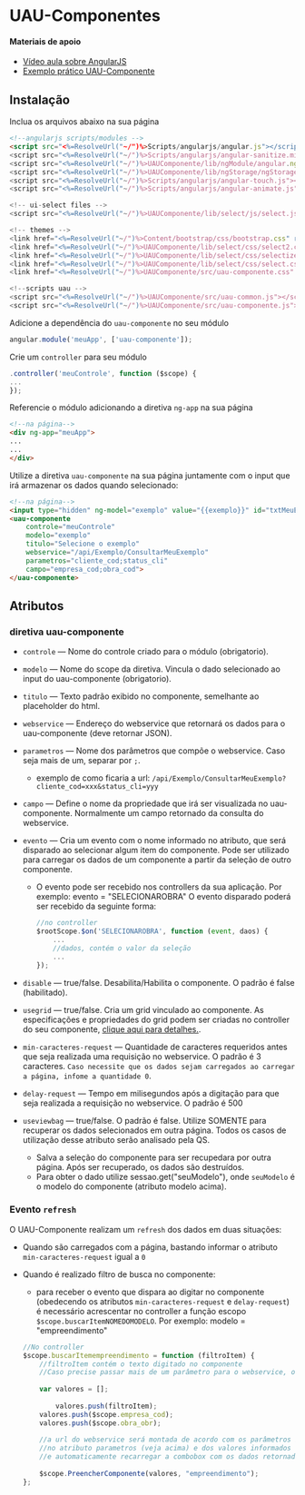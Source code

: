 # UAU-Componentes

#### Materiais de apoio

-  [Vídeo aula sobre AngularJS](https://www.youtube.com/watch?v=_y7rKxqPoyg&list=PLQCmSnNFVYnTD5p2fR4EXmtlR6jQJMbPb)
-  [Exemplo prático UAU-Componente](http://globaltec.uau.com.br/sites/Globaltec/)

## Instalação

Inclua os arquivos abaixo na sua página
```html
<!--angularjs scripts/modules -->
<script src="<%=ResolveUrl("~/")%>Scripts/angularjs/angular.js"></script>
<script src="<%=ResolveUrl("~/")%>Scripts/angularjs/angular-sanitize.min.js"></script>
<script src="<%=ResolveUrl("~/")%>UAUComponente/lib/ngModule/angular.ng-modules.js"></script>
<script src="<%=ResolveUrl("~/")%>UAUComponente/lib/ngStorage/ngStorage.min.js"></script>
<script src="<%=ResolveUrl("~/")%>Scripts/angularjs/angular-touch.js"></script>
<script src="<%=ResolveUrl("~/")%>Scripts/angularjs/angular-animate.js"></script>    

<!-- ui-select files -->
<script src="<%=ResolveUrl("~/")%>UAUComponente/lib/select/js/select.js"></script>

<!-- themes -->
<link href="<%=ResolveUrl("~/")%>Content/bootstrap/css/bootstrap.css" rel="stylesheet" />
<link href="<%=ResolveUrl("~/")%>UAUComponente/lib/select/css/select2.css" rel="stylesheet" />
<link href="<%=ResolveUrl("~/")%>UAUComponente/lib/select/css/selectize.default.css" rel="stylesheet" />
<link href="<%=ResolveUrl("~/")%>UAUComponente/lib/select/css/select.css" rel="stylesheet" />
<link href="<%=ResolveUrl("~/")%>UAUComponente/src/uau-componente.css" rel="stylesheet" />

<!--scripts uau -->
<script src="<%=ResolveUrl("~/")%>UAUComponente/src/uau-common.js"></script>
<script src="<%=ResolveUrl("~/")%>UAUComponente/src/uau-componente.js"></script>
```

Adicione a dependência do `uau-componente` no seu módulo
```javascript
angular.module('meuApp', ['uau-componente']);
```

Crie um `controller` para seu módulo
```javascript
.controller('meuControle', function ($scope) {
...
});
```

Referencie o módulo adicionando a diretiva `ng-app` na sua página
```html
<!--na página-->
<div ng-app="meuApp">
...
...
</div>
```

Utilize a diretiva `uau-componente` na sua página juntamente com o input que irá armazenar os dados quando selecionado:

```html
<!--na página-->
<input type="hidden" ng-model="exemplo" value="{{exemplo}}" id="txtMeuExemplo" runat="server" />
<uau-componente 
	controle="meuControle"
	modelo="exemplo"
	titulo="Selecione o exemplo"
	webservice="/api/Exemplo/ConsultarMeuExemplo"
	parametros="cliente_cod;status_cli"
	campo="empresa_cod;obra_cod">
</uau-componente>
```

## Atributos
### diretiva uau-componente
* `controle` — Nome do controle criado para o módulo (obrigatorio).
* `modelo` — Nome do scope da diretiva. Vincula o dado selecionado ao input do uau-componente (obrigatorio).
* `titulo` — Texto padrão exibido no componente, semelhante ao placeholder do html.
* `webservice` — Endereço do webservice que retornará os dados para o uau-componente  (deve retornar JSON).
* `parametros` — Nome dos parâmetros que compõe o webservice. Caso seja mais de um, separar por `;`.
	* exemplo de como ficaria a url: `/api/Exemplo/ConsultarMeuExemplo?cliente_cod=xxx&status_cli=yyy`
* `campo` — Define o nome da propriedade que irá ser visualizada no uau-componente. Normalmente um campo retornado da consulta do webservice.
* `evento` — Cria um evento com o nome informado no atributo, que será disparado ao selecionar algum item do componente. Pode ser utilizado para carregar os dados de um componente a partir da seleção de outro componente.
	* O evento pode ser recebido nos controllers da sua aplicação. Por exemplo: evento = "SELECIONAROBRA"
		O evento disparado poderá ser recebido da seguinte forma:
		
		```javascript
		//no controller
		$rootScope.$on('SELECIONAROBRA', function (event, daos) {
			...
			//dados, contém o valor da seleção
			...
		});
		```
		
* `disable` — true/false. Desabilita/Habilita o componente. O padrão é false (habilitado).
* `usegrid` — true/false. Cria um grid vinculado ao componente. As especificações e propriedades do grid podem ser criadas no controller do seu componente, [clique aqui para detalhes.](https://github.com/angular-ui/ui-grid/wiki).
* `min-caracteres-request` — Quantidade de caracteres requeridos antes que seja realizada uma requisição no webservice. O padrão é 3 caracteres. `Caso necessite que os dados sejam carregados ao carregar a página, infome a quantidade 0`.
* `delay-request` — Tempo em milisegundos após a digitação para que seja realizada a requisição no webservice. O padrão é 500
* `useviewbag` — true/false. O padrão é false. Utilize SOMENTE para recuperar os dados selecionados em outra página. Todos os casos de utilização desse atributo serão analisado pela QS.
	* Salva a seleção do componente para ser recupedara por outra página. Após ser recuperado, os dados são destruídos.
	* Para obter o dado utilize sessao.get("seuModelo"), onde `seuModelo` é o modelo do componente (atributo modelo acima).

### Evento `refresh`

O UAU-Componente realizam um `refresh` dos dados em duas situações:
* Quando são carregados com a página, bastando informar o atributo `min-caracteres-request` igual a `0`
* Quando é realizado filtro de busca no componente:
	* para receber o evento que dispara ao digitar no componente (obedecendo os atributos `min-caracteres-request` e `delay-request`) é necessário acrescentar no controller a função escopo `$scope.buscarItemNOMEDOMODELO`. Por exemplo: modelo = "empreendimento"
	
	```javascript
	//No controller
	$scope.buscarItemempreendimento = function (filtroItem) {
		//filtroItem contém o texto digitado no componente
		//Caso precise passar mais de um parâmetro para o webservice, os mesmos devem ser adicionados em um array.
		
		var valores = [];
		 
        	valores.push(filtroItem);		 
		valores.push($scope.empresa_cod);
		valores.push($scope.obra_obr);
		
		//a url do webservice será montada de acordo com os parâmetros informados
		//no atributo parametros (veja acima) e dos valores informados no array "valores"
		//e automaticamente recarregar a combobox com os dados retornados da consulta
		
		$scope.PreencherComponente(valores, "empreendimento");
	};
	```
	
